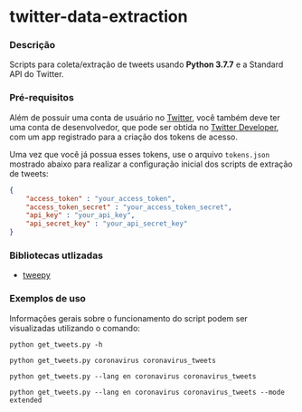 # twitter-data-extraction
### Descrição
Scripts para coleta/extração de tweets usando __Python 3.7.7__ e a Standard API do Twitter.

### Pré-requisitos
Além de possuir uma conta de usuário no [Twitter](https://twitter.com/explore), você também deve ter uma conta de desenvolvedor, que pode ser obtida no [Twitter Developer](https://developer.twitter.com/en), com um app registrado para a criação dos tokens de acesso.

Uma vez que você já possua esses tokens, use o arquivo `tokens.json` mostrado abaixo para realizar a configuração inicial dos scripts de extração de tweets:

```json
{
    "access_token" : "your_access_token",
    "access_token_secret" : "your_access_token_secret",
    "api_key" : "your_api_key",
    "api_secret_key" : "your_api_secret_key"
}
```

### Bibliotecas utlizadas
* [tweepy](http://docs.tweepy.org/en/latest/)

### Exemplos de uso
Informações gerais sobre o funcionamento do script podem ser visualizadas utilizando o comando:

~~~
python get_tweets.py -h
~~~

~~~
python get_tweets.py coronavirus coronavirus_tweets
~~~

~~~
python get_tweets.py --lang en coronavirus coronavirus_tweets
~~~

~~~
python get_tweets.py --lang en coronavirus coronavirus_tweets --mode extended
~~~
